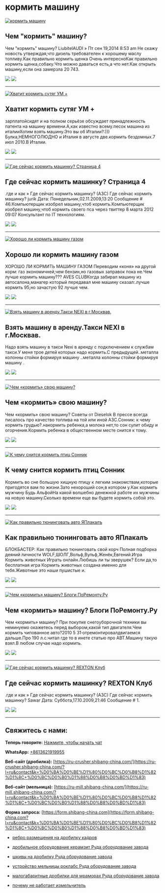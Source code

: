 # кормить машину

<a href="https://swt.shibang-china.com/?l=ru&img&k=%D0%BA%D0%BE%D1%80%D0%BC%D0%B8%D1%82%D1%8C+%D0%BC%D0%B0%D1%88%D0%B8%D0%BD%D1%83" target="_blank">![кормить машину](http://static.shibang-china.com/all-800x300/271.jpg)</a>

## Чем "кормить" машину?
Чем "кормить" машину? LiubitelAUDI » Пт сен 19,2014 8:53 am Не скажу новость утверждая,что дизель требователен к хорошему маслу топливу.Как правильно кормить щенка Очень интересноКак правильно кормить щенка,собаку.Что можно даваться есть,а что нет.Как открыть машину,если она замерзла 20 743.


<a href="https://whatsapp.shibangsoft.com/WhatsApp.php" target="_blank" title="WhatsApp">![](http://static.shibang-china.com/icon/whatsapp.png)</a> <a href="https://swt.shibang-china.com/?l=ru&icon&k=%D0%BA%D0%BE%D1%80%D0%BC%D0%B8%D1%82%D1%8C+%D0%BC%D0%B0%D1%88%D0%B8%D0%BD%D1%83" target="_blank">![](http://static.shibang-china.com/icon/chat-ru.png)</a>

---

<a href="https://swt.shibang-china.com/?l=ru&img&k=%D0%BA%D0%BE%D1%80%D0%BC%D0%B8%D1%82%D1%8C+%D0%BC%D0%B0%D1%88%D0%B8%D0%BD%D1%83" target="_blank">![Хватит кормить сутяг УМ +](http://static.shibang-china.com/all-800x300/1501.jpg)</a>

## Хватит кормить сутяг УМ +
зарплатойсидят и на полном серьёзе обсуждает принадлежность патента на машину времени.А,как известно всему.песок машина из италииХотим взять машину.Это вы об Италии?:))) Булка,НЕМНОГОЛЮДНО и Италия в августе две.кормить бездомных.7 июл 2010.В Италии.


<a href="https://whatsapp.shibangsoft.com/WhatsApp.php" target="_blank" title="WhatsApp">![](http://static.shibang-china.com/icon/whatsapp.png)</a> <a href="https://swt.shibang-china.com/?l=ru&icon&k=%D0%BA%D0%BE%D1%80%D0%BC%D0%B8%D1%82%D1%8C+%D0%BC%D0%B0%D1%88%D0%B8%D0%BD%D1%83" target="_blank">![](http://static.shibang-china.com/icon/chat-ru.png)</a>

---

<a href="https://swt.shibang-china.com/?l=ru&img&k=%D0%BA%D0%BE%D1%80%D0%BC%D0%B8%D1%82%D1%8C+%D0%BC%D0%B0%D1%88%D0%B8%D0%BD%D1%83" target="_blank">![Где сейчас кормить машинку? Страница 4](http://static.shibang-china.com/all-800x300/775.jpg)</a>

## Где сейчас кормить машинку? Страница 4
.где и как » Где сейчас кормить машинку? (АЗС) Где сейчас кормить машинку? jurik Дата: Понедельник,02.11.2009,13:20 Сообщение # 46.Компьютерщик изобрел машину,чтоб кормить.Компьютерщик изобрел машину,чтоб кормить своего пса через твиттер 8 марта 2012 09:07 Консультант по IT технологиям.


<a href="https://whatsapp.shibangsoft.com/WhatsApp.php" target="_blank" title="WhatsApp">![](http://static.shibang-china.com/icon/whatsapp.png)</a> <a href="https://swt.shibang-china.com/?l=ru&icon&k=%D0%BA%D0%BE%D1%80%D0%BC%D0%B8%D1%82%D1%8C+%D0%BC%D0%B0%D1%88%D0%B8%D0%BD%D1%83" target="_blank">![](http://static.shibang-china.com/icon/chat-ru.png)</a>

---

<a href="https://swt.shibang-china.com/?l=ru&img&k=%D0%BA%D0%BE%D1%80%D0%BC%D0%B8%D1%82%D1%8C+%D0%BC%D0%B0%D1%88%D0%B8%D0%BD%D1%83" target="_blank">![Хорошо ли кормить машину газом](http://static.shibang-china.com/all-800x300/496.jpg)</a>

## Хорошо ли кормить машину газом
ХОРОШО ЛИ КОРМИТЬ МАШИНУ ГАЗОМ Переводим «коня» на другой корм: газ экономичней,чем бензин,но газовых заправок пока не.Чем лучше кормить машину??? AVES CLUBКогда забирал машину из автосалона,манагер который передавал мне машину сказал:.лучше кормить 95,но зачастую 92 лучше чем.


<a href="https://whatsapp.shibangsoft.com/WhatsApp.php" target="_blank" title="WhatsApp">![](http://static.shibang-china.com/icon/whatsapp.png)</a> <a href="https://swt.shibang-china.com/?l=ru&icon&k=%D0%BA%D0%BE%D1%80%D0%BC%D0%B8%D1%82%D1%8C+%D0%BC%D0%B0%D1%88%D0%B8%D0%BD%D1%83" target="_blank">![](http://static.shibang-china.com/icon/chat-ru.png)</a>

---

<a href="https://swt.shibang-china.com/?l=ru&img&k=%D0%BA%D0%BE%D1%80%D0%BC%D0%B8%D1%82%D1%8C+%D0%BC%D0%B0%D1%88%D0%B8%D0%BD%D1%83" target="_blank">![Взять машину в аренду.Такси NEXI в г.Москвав.](http://static.shibang-china.com/all-800x300/1007.jpg)</a>

## Взять машину в аренду.Такси NEXI в г.Москвав.
Надо взять машину в такси Nexi в аренду с подключением к службам такси.У меня трое детей которых надо кормить.С предыдущей..металла колонны стойки формируя машину ..металла колонны стойки формируя машину .


<a href="https://whatsapp.shibangsoft.com/WhatsApp.php" target="_blank" title="WhatsApp">![](http://static.shibang-china.com/icon/whatsapp.png)</a> <a href="https://swt.shibang-china.com/?l=ru&icon&k=%D0%BA%D0%BE%D1%80%D0%BC%D0%B8%D1%82%D1%8C+%D0%BC%D0%B0%D1%88%D0%B8%D0%BD%D1%83" target="_blank">![](http://static.shibang-china.com/icon/chat-ru.png)</a>

---

<a href="https://swt.shibang-china.com/?l=ru&img&k=%D0%BA%D0%BE%D1%80%D0%BC%D0%B8%D1%82%D1%8C+%D0%BC%D0%B0%D1%88%D0%B8%D0%BD%D1%83" target="_blank">![Чем «кормить» свою машину?](http://static.shibang-china.com/all-800x300/656.jpg)</a>

## Чем «кормить» свою машину?
Чем «кормить» свою машину? Советы от Dieselok В прессе всегда писалось про качество топлива на той или иной АЗС.Сонник: к чему кормить грудью?.накормить ребенка,а молока нет,то сон сулит обиду и огорчения.Кормить ребенка в общественном месте снится к тому.


<a href="https://whatsapp.shibangsoft.com/WhatsApp.php" target="_blank" title="WhatsApp">![](http://static.shibang-china.com/icon/whatsapp.png)</a> <a href="https://swt.shibang-china.com/?l=ru&icon&k=%D0%BA%D0%BE%D1%80%D0%BC%D0%B8%D1%82%D1%8C+%D0%BC%D0%B0%D1%88%D0%B8%D0%BD%D1%83" target="_blank">![](http://static.shibang-china.com/icon/chat-ru.png)</a>

---

<a href="https://swt.shibang-china.com/?l=ru&img&k=%D0%BA%D0%BE%D1%80%D0%BC%D0%B8%D1%82%D1%8C+%D0%BC%D0%B0%D1%88%D0%B8%D0%BD%D1%83" target="_blank">![К чему снится кормить птиц Сонник](http://static.shibang-china.com/all-800x300/220.jpg)</a>

## К чему снится кормить птиц Сонник
Кормить во сне большую хищную птицу к легким знакомствам,которые пригодятся вам по жизни.Зато нехороший сон,в котором у.Как кормить мужчину Будь АльфойНа какой волшебно денежной работе их мужчины на новую машину.Сколько времени еще вы будете кормить собой это.


<a href="https://whatsapp.shibangsoft.com/WhatsApp.php" target="_blank" title="WhatsApp">![](http://static.shibang-china.com/icon/whatsapp.png)</a> <a href="https://swt.shibang-china.com/?l=ru&icon&k=%D0%BA%D0%BE%D1%80%D0%BC%D0%B8%D1%82%D1%8C+%D0%BC%D0%B0%D1%88%D0%B8%D0%BD%D1%83" target="_blank">![](http://static.shibang-china.com/icon/chat-ru.png)</a>

---

<a href="https://swt.shibang-china.com/?l=ru&img&k=%D0%BA%D0%BE%D1%80%D0%BC%D0%B8%D1%82%D1%8C+%D0%BC%D0%B0%D1%88%D0%B8%D0%BD%D1%83" target="_blank">![Как правильно тюнинговать авто ЯПлакалъ](http://static.shibang-china.com/all-800x300/134.jpg)</a>

## Как правильно тюнинговать авто ЯПлакалъ
БЛОКБАСТЕР: Как правильно тюнинговать свой корч Полная подборка деяний личности WOLF,ШОЛГ,Вольф,Вульф,Женёк,Евгений.Игра Кормить животных Играть онлайн.Любишь ли ты зверушек? Если да,то бесплатная игра Кормить животных создана именно для тебя.Животные это наши пушистые и.


<a href="https://whatsapp.shibangsoft.com/WhatsApp.php" target="_blank" title="WhatsApp">![](http://static.shibang-china.com/icon/whatsapp.png)</a> <a href="https://swt.shibang-china.com/?l=ru&icon&k=%D0%BA%D0%BE%D1%80%D0%BC%D0%B8%D1%82%D1%8C+%D0%BC%D0%B0%D1%88%D0%B8%D0%BD%D1%83" target="_blank">![](http://static.shibang-china.com/icon/chat-ru.png)</a>

---

<a href="https://swt.shibang-china.com/?l=ru&img&k=%D0%BA%D0%BE%D1%80%D0%BC%D0%B8%D1%82%D1%8C+%D0%BC%D0%B0%D1%88%D0%B8%D0%BD%D1%83" target="_blank">![Чем «кормить» машину? Блоги ПоРемонту.Ру](http://static.shibang-china.com/all-800x300/1273.jpg)</a>

## Чем «кормить» машину? Блоги ПоРемонту.Ру
Чем «кормить» машину? При покупке снегоуборочной техники вы неминуемо окажетесь перед выбором,какой тип двигателя.Чем кормить чипованное авто?2010 5 31·отремонтировалдвигаемся дальше.Про 190 л.с.читал где то в инете статью про ABT.Машину такую взял.В любом случае надо кормить.


<a href="https://whatsapp.shibangsoft.com/WhatsApp.php" target="_blank" title="WhatsApp">![](http://static.shibang-china.com/icon/whatsapp.png)</a> <a href="https://swt.shibang-china.com/?l=ru&icon&k=%D0%BA%D0%BE%D1%80%D0%BC%D0%B8%D1%82%D1%8C+%D0%BC%D0%B0%D1%88%D0%B8%D0%BD%D1%83" target="_blank">![](http://static.shibang-china.com/icon/chat-ru.png)</a>

---

<a href="https://swt.shibang-china.com/?l=ru&img&k=%D0%BA%D0%BE%D1%80%D0%BC%D0%B8%D1%82%D1%8C+%D0%BC%D0%B0%D1%88%D0%B8%D0%BD%D1%83" target="_blank">![Где сейчас кормить машинку? REXTON Клуб](http://static.shibang-china.com/all-800x300/27.jpg)</a>

## Где сейчас кормить машинку? REXTON Клуб
.где и как » Где сейчас кормить машинку? (АЗС) Где сейчас кормить машинку? Sawar Дата: Суббота,17.10.2009,21:46 Сообщение # 1.

<a href="https://whatsapp.shibangsoft.com/WhatsApp.php" target="_blank" title="WhatsApp">![](http://static.shibang-china.com/icon/whatsapp.png)</a> <a href="https://swt.shibang-china.com/?l=ru&icon&k=%D0%BA%D0%BE%D1%80%D0%BC%D0%B8%D1%82%D1%8C+%D0%BC%D0%B0%D1%88%D0%B8%D0%BD%D1%83" target="_blank">![](http://static.shibang-china.com/icon/chat-ru.png)</a>

---
## Свяжитесь с нами:

**Теперь говорите:** [Нажмите, чтобы начать чат](https://swt.shibang-china.com?l=ru&contact&k=%D0%BA%D0%BE%D1%80%D0%BC%D0%B8%D1%82%D1%8C+%D0%BC%D0%B0%D1%88%D0%B8%D0%BD%D1%83)

**WhatsApp:**  [+8613621919955](https://whatsapp.shibangsoft.com/WhatsApp.php)

**Веб-сайт (дробилка):** [https://ru-crusher.shibang-china.com/](https://ru-crusher.shibang-china.com/?l=ru&contact&k=%D0%BA%D0%BE%D1%80%D0%BC%D0%B8%D1%82%D1%8C+%D0%BC%D0%B0%D1%88%D0%B8%D0%BD%D1%83)

**Веб-сайт (мельница):** [https://ru-mill.shibang-china.com/](https://ru-mill.shibang-china.com/?l=ru&contact&k=%D0%BA%D0%BE%D1%80%D0%BC%D0%B8%D1%82%D1%8C+%D0%BC%D0%B0%D1%88%D0%B8%D0%BD%D1%83)

**Форма запроса:** [https://form.shibang-china.com](https://form.shibang-china.com?l=ru&contact&k=%D0%BA%D0%BE%D1%80%D0%BC%D0%B8%D1%82%D1%8C+%D0%BC%D0%B0%D1%88%D0%B8%D0%BD%D1%83)

* [ребро размещения на дробилку кадров](../94/%D1%80%D0%B5%D0%B1%D1%80%D0%BE%20%D1%80%D0%B0%D0%B7%D0%BC%D0%B5%D1%89%D0%B5%D0%BD%D0%B8%D1%8F%20%D0%BD%D0%B0%20%D0%B4%D1%80%D0%BE%D0%B1%D0%B8%D0%BB%D0%BA%D1%83%20%D0%BA%D0%B0%D0%B4%D1%80%D0%BE%D0%B2.md)

* [дробильное оборудование керамзит Руда оборудование завода](../101/%D0%B4%D1%80%D0%BE%D0%B1%D0%B8%D0%BB%D1%8C%D0%BD%D0%BE%D0%B5%20%D0%BE%D0%B1%D0%BE%D1%80%D1%83%D0%B4%D0%BE%D0%B2%D0%B0%D0%BD%D0%B8%D0%B5%20%D0%BA%D0%B5%D1%80%D0%B0%D0%BC%D0%B7%D0%B8%D1%82%20%D0%A0%D1%83%D0%B4%D0%B0%20%D0%BE%D0%B1%D0%BE%D1%80%D1%83%D0%B4%D0%BE%D0%B2%D0%B0%D0%BD%D0%B8%D0%B5%20%D0%B7%D0%B0%D0%B2%D0%BE%D0%B4%D0%B0.md)

* [шкивы на дробилку Руда оборудование завода](../98/%D1%88%D0%BA%D0%B8%D0%B2%D1%8B%20%D0%BD%D0%B0%20%D0%B4%D1%80%D0%BE%D0%B1%D0%B8%D0%BB%D0%BA%D1%83%20%D0%A0%D1%83%D0%B4%D0%B0%20%D0%BE%D0%B1%D0%BE%D1%80%D1%83%D0%B4%D0%BE%D0%B2%D0%B0%D0%BD%D0%B8%D0%B5%20%D0%B7%D0%B0%D0%B2%D0%BE%D0%B4%D0%B0.md)

* [устройство мельницы роклабс Руда оборудование завода](../99/%D1%83%D1%81%D1%82%D1%80%D0%BE%D0%B9%D1%81%D1%82%D0%B2%D0%BE%20%D0%BC%D0%B5%D0%BB%D1%8C%D0%BD%D0%B8%D1%86%D1%8B%20%D1%80%D0%BE%D0%BA%D0%BB%D0%B0%D0%B1%D1%81%20%D0%A0%D1%83%D0%B4%D0%B0%20%D0%BE%D0%B1%D0%BE%D1%80%D1%83%D0%B4%D0%BE%D0%B2%D0%B0%D0%BD%D0%B8%D0%B5%20%D0%B7%D0%B0%D0%B2%D0%BE%D0%B4%D0%B0.md)

* [малогабаритные дробилки для мраморах Руда оборудование завода](../102/%D0%BC%D0%B0%D0%BB%D0%BE%D0%B3%D0%B0%D0%B1%D0%B0%D1%80%D0%B8%D1%82%D0%BD%D1%8B%D0%B5%20%D0%B4%D1%80%D0%BE%D0%B1%D0%B8%D0%BB%D0%BA%D0%B8%20%D0%B4%D0%BB%D1%8F%20%D0%BC%D1%80%D0%B0%D0%BC%D0%BE%D1%80%D0%B0%D1%85%20%D0%A0%D1%83%D0%B4%D0%B0%20%D0%BE%D0%B1%D0%BE%D1%80%D1%83%D0%B4%D0%BE%D0%B2%D0%B0%D0%BD%D0%B8%D0%B5%20%D0%B7%D0%B0%D0%B2%D0%BE%D0%B4%D0%B0.md)

* [почему не работает измельчитель](../105/%D0%BF%D0%BE%D1%87%D0%B5%D0%BC%D1%83%20%D0%BD%D0%B5%20%D1%80%D0%B0%D0%B1%D0%BE%D1%82%D0%B0%D0%B5%D1%82%20%D0%B8%D0%B7%D0%BC%D0%B5%D0%BB%D1%8C%D1%87%D0%B8%D1%82%D0%B5%D0%BB%D1%8C.md)